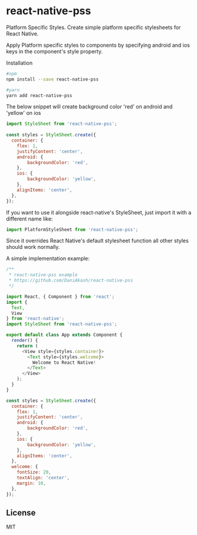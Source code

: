 # react-native-pss

Platform Specific Styles. Create simple platform specific stylesheets for React Native.

Apply Platform specific styles to components by specifying android and ios keys in the component's style property.

Installation
```sh
#npm
npm install --save react-native-pss

#yarn
yarn add react-native-pss
```

The below snippet will create background color 'red' on android and 'yellow' on ios
```js
import StyleSheet from 'react-native-pss';
 
const styles = StyleSheet.create({
  container: {
    flex: 1,
    justifyContent: 'center',
    android: {
        backgroundColor: 'red',
    },
    ios: {
        backgroundColor: 'yellow',
    },
    alignItems: 'center',
  },
});
```

If you want to use it alongside react-native's StyleSheet, just import it with a different name like:
```js
import PlatformStyleSheet from 'react-native-pss';
```

Since it overrides React Native's default stylesheet function all other styles should work normally.

A simple implementation example:
```js
/**
 * react-native-pss example
 * https://github.com/DaniAkash/react-native-pss
 */

import React, { Component } from 'react';
import {
  Text,
  View
} from 'react-native';
import StyleSheet from 'react-native-pss';

export default class App extends Component {
  render() {
    return (
      <View style={styles.container}>
        <Text style={styles.welcome}>
          Welcome to React Native!
        </Text>
      </View>
    );
  }
}

const styles = StyleSheet.create({
  container: {
    flex: 1,
    justifyContent: 'center',
    android: {
        backgroundColor: 'red',
    },
    ios: {
        backgroundColor: 'yellow',
    },
    alignItems: 'center',
  },
  welcome: {
    fontSize: 20,
    textAlign: 'center',
    margin: 10,
  },
});
```

License
----

MIT

